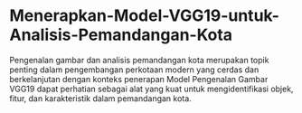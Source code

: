 # Menerapkan-Model-VGG19-untuk-Analisis-Pemandangan-Kota
Pengenalan gambar dan analisis pemandangan kota merupakan topik penting dalam pengembangan perkotaan modern yang cerdas dan berkelanjutan dengan konteks penerapan Model Pengenalan Gambar VGG19 dapat perhatian sebagai alat yang kuat untuk mengidentifikasi objek, fitur, dan karakteristik dalam pemandangan kota.
